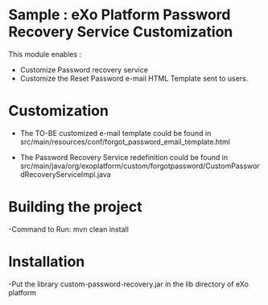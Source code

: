 # Sample : eXo Platform Password Recovery Service Customization

This module enables :
- Customize Password recovery service
- Customize the Reset Password e-mail HTML Template sent to users.

# Customization

- The TO-BE customized e-mail template could be found in src/main/resources/conf/forgot_password_email_template.html

- The Password Recovery Service redefinition could be found in src/main/java/org/exoplatform/custom/forgotpassword/CustomPasswordRecoveryServiceImpl.java

# Building the project

-Command to Run: mvn clean install

# Installation

-Put the library custom-password-recovery.jar in the lib directory of eXo platform

